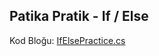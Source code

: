 ## Patika Pratik - If / Else

Kod Bloğu: [IfElsePractice.cs](https://github.com/batuhan-uzun/ManavUygulamasi/blob/master/ManavProject.cs)
